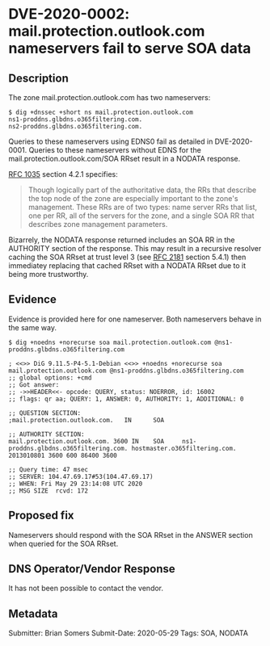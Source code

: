 # DVE-2020-0002: mail.protection.outlook.com nameservers fail to serve SOA data

## Description

The zone mail.protection.outlook.com has two nameservers:

```
$ dig +dnssec +short ns mail.protection.outlook.com
ns1-proddns.glbdns.o365filtering.com.
ns2-proddns.glbdns.o365filtering.com.
```

Queries to these nameservers using EDNS0 fail as detailed in DVE-2020-0001.
Queries to these nameservers without EDNS for the mail.protection.outlook.com/SOA RRset result in a NODATA response.

[RFC 1035](https://tools.ietf.org/html/rfc1035) section 4.2.1 specifies:

  > Though logically part of the authoritative data, the RRs that describe the top node of the zone are especially important to the zone's management.  These RRs are of two types: name server RRs that list, one per RR, all of the servers for the zone, and a single SOA RR that describes zone management parameters.

Bizarrely, the NODATA response returned includes an SOA RR in the AUTHORITY section of the response.  This may result in a recursive resolver caching the SOA RRset at trust level 3 (see [RFC 2181](https://tools.ietf.org/html/rfc1035) section 5.4.1) then immediatey replacing that cached RRset with a NODATA RRset due to it being more trustworthy.

## Evidence

Evidence is provided here for one nameserver.  Both nameservers behave in the same way.

```
$ dig +noedns +norecurse soa mail.protection.outlook.com @ns1-proddns.glbdns.o365filtering.com

; <<>> DiG 9.11.5-P4-5.1-Debian <<>> +noedns +norecurse soa mail.protection.outlook.com @ns1-proddns.glbdns.o365filtering.com
;; global options: +cmd
;; Got answer:
;; ->>HEADER<<- opcode: QUERY, status: NOERROR, id: 16002
;; flags: qr aa; QUERY: 1, ANSWER: 0, AUTHORITY: 1, ADDITIONAL: 0

;; QUESTION SECTION:
;mail.protection.outlook.com.   IN      SOA

;; AUTHORITY SECTION:
mail.protection.outlook.com. 3600 IN    SOA     ns1-proddns.glbdns.o365filtering.com. hostmaster.o365filtering.com. 2013010801 3600 600 86400 3600

;; Query time: 47 msec
;; SERVER: 104.47.69.17#53(104.47.69.17)
;; WHEN: Fri May 29 23:14:08 UTC 2020
;; MSG SIZE  rcvd: 172
```

## Proposed fix

Nameservers should respond with the SOA RRset in the ANSWER section when queried for the SOA RRset.

## DNS Operator/Vendor Response

It has not been possible to contact the vendor.

## Metadata

Submitter: Brian Somers
Submit-Date: 2020-05-29
Tags: SOA, NODATA
